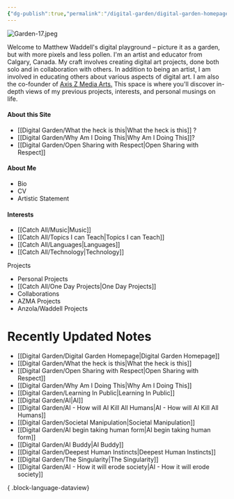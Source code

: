 ```yaml
---
{"dg-publish":true,"permalink":"/digital-garden/digital-garden-homepage/","tags":["gardenEntry"],"updated":"2023-12-06T12:32:21.879-07:00"}
---
```


![Garden-17.jpeg](/img/user/Attachements/Garden-17.jpeg)

Welcome to Matthew Waddell's digital playground – picture it as a garden, but with more pixels and less pollen. I'm an artist and educator from Calgary, Canada. My craft involves creating digital art projects, done both solo and in collaboration with others. In addition to being an artist, I am involved in educating others about various aspects of digital art. I am also the co-founder of [Axis Z Media Arts.](https://azmadigital.com/) This space is where you'll discover in-depth views of my previous projects, interests, and personal musings on life. 

#### About this Site 
- [[Digital Garden/What the heck is this\|What the heck is this]] ?
- [[Digital Garden/Why Am I Doing This\|Why Am I Doing This]]?
-  [[Digital Garden/Open Sharing with Respect\|Open Sharing with Respect]]
####  About Me
- Bio
- CV
- Artistic Statement

#### Interests
- [[Catch All/Music\|Music]]
- [[Catch All/Topics I can Teach\|Topics I can Teach]]
- [[Catch All/Languages\|Languages]]
- [[Catch All/Technology\|Technology]]

Projects
- Personal Projects
- [[Catch All/One Day Projects\|One Day Projects]]
- Collaborations
- AZMA Projects
- Anzola/Waddell Projects

# Recently Updated Notes
- [[Digital Garden/Digital Garden Homepage\|Digital Garden Homepage]]
- [[Digital Garden/What the heck is this\|What the heck is this]]
- [[Digital Garden/Open Sharing with Respect\|Open Sharing with Respect]]
- [[Digital Garden/Why Am I Doing This\|Why Am I Doing This]]
- [[Digital Garden/Learning In Public\|Learning In Public]]
- [[Digital Garden/AI\|AI]]
- [[Digital Garden/AI - How will AI Kill All Humans\|AI - How will AI Kill All Humans]]
- [[Digital Garden/Societal Manipulation\|Societal Manipulation]]
- [[Digital Garden/AI begin taking human form\|AI begin taking human form]]
- [[Digital Garden/AI Buddy\|AI Buddy]]
- [[Digital Garden/Deepest Human Instincts\|Deepest Human Instincts]]
- [[Digital Garden/The Singularity\|The Singularity]]
- [[Digital Garden/AI - How it will erode society\|AI - How it will erode society]]

{ .block-language-dataview}
